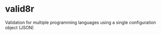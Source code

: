 valid8r
=======

Validation for multiple programming languages using a single configuration object (JSON)

